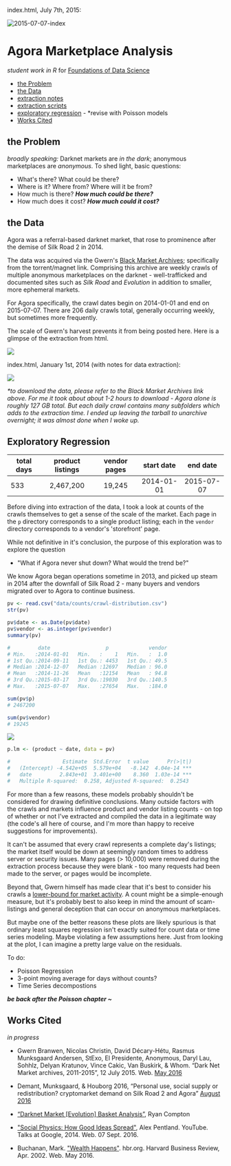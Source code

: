 index.html, July 7th, 2015:

![2015-07-07-index](vis/index-2015-07-07.jpg)

# Agora Marketplace Analysis

_student work in R_ for [Foundations of Data Science](https://www.springboard.com/workshops/data-science)

- [the Problem](#the-problem)
- [the Data](#the-data)
- [extraction notes](extraction/readme.md)
- [extraction scripts](R/extraction)
- [exploratory regression](#exploratory-regression) - *revise with Poisson models
- [Works Cited](#works-cited)


## the Problem

_broadly speaking:_ Darknet markets are _in the dark_; anonymous marketplaces are _anonymous_. To shed light, basic questions:

- What's there? What could be there?
- Where is it? Where from? Where will it be from?
- How much is there? **_How much could be there?_**
- How much does it cost? **_How much could it cost?_**


## the Data

Agora was a referral-based darknet market, that rose to prominence after the demise of Silk Road 2 in 2014.

The data was acquired via the Gwern's [Black Market Archives](http://www.gwern.net/Black-market%20archives#grams); specifically from the torrent/magnet link. Comprising this archive are weekly crawls of multiple anonymous marketplaces on the darknet - well-trafficked and documented sites such as _Silk Road_ and _Evolution_ in addition to smaller, more ephemeral markets.

For Agora specifically, the crawl dates begin on 2014-01-01 and end on 2015-07-07. There are 206 daily crawls total, generally occurring weekly, but sometimes more frequently.

The scale of Gwern's harvest prevents it from being posted here. Here is a glimpse of the extraction from html. 

![](vis/extractedSample02.png)

index.html, January 1st, 2014 (with notes for data extraction):

![](vis/index-2014-01-01.jpg)

_*to download the data, please refer to the Black Market Archives link above. For me it took about about 1-2 hours to download - Agora alone is roughly 127 GB total. But each daily crawl contains many subfolders which adds to the extraction time. I ended up leaving the tarball to unarchive overnight; it was almost done when I woke up._

## Exploratory Regression

total days | product listings | vendor pages  | start date |  end date
-----------| :--------------: | :------------:| :--------: | :--------:
533		   |	2,467,200     |	   19,245     | 2014-01-01 | 2015-07-07

Before diving into extraction of the data, I took a look at counts of the crawls themselves to get a sense of the scale of the market. Each page in the `p` directory corresponds to a single product listing; each in the `vendor` directory corresponds to a vendor's 'storefront' page. 

While not definitive in it's conclusion, the purpose of this exploration was to explore the question

- "What if Agora never shut down? What would the trend be?"

We know Agora began operations sometime in 2013, and picked up steam in 2014 after the downfall of Silk Road 2 - many buyers and vendors migrated over to Agora to continue business. 

``` r
pv <- read.csv("data/counts/crawl-distribution.csv")
str(pv)

pv$date <- as.Date(pv$date)
pv$vendor <- as.integer(pv$vendor)
summary(pv)

#         date                  p             vendor     
# Min.   :2014-01-01   Min.   :    1   Min.   :  1.0  
# 1st Qu.:2014-09-11   1st Qu.: 4453   1st Qu.: 49.5  
# Median :2014-12-07   Median :12697   Median : 96.0  
# Mean   :2014-11-26   Mean   :12154   Mean   : 94.8  
# 3rd Qu.:2015-03-17   3rd Qu.:19030   3rd Qu.:140.5  
# Max.   :2015-07-07   Max.   :27654   Max.   :184.0 

sum(pv$p)
# 2467200

sum(pv$vendor)
# 19245

```

![](plots/RDraft/pgDist-lm-product-01.png)

``` r
p.lm <- (product ~ date, data = pv)

#                 Estimate  Std.Error  t value 		Pr(>|t|)    
#   (Intercept) -4.542e+05  5.579e+04  	-8.142 	4.04e-14 ***
#   date         2.843e+01  3.401e+00    8.360 	1.03e-14 ***
# 	Multiple R-squared:  0.258,	Adjusted R-squared:  0.2543 
```

For more than a few reasons, these models probably shouldn't be considered for drawing definitive conclusions. Many outside factors with the crawls and markets influence product and vendor listing counts - on top of whether or not I've extracted and compiled the data in a legitimate way (the code's all here of course, and I'm more than happy to receive suggestions for improvements).

It can't be assumed that every crawl represents a complete day's listings; the market itself would be down at seemingly random times to address server or security issues. Many pages (> 10,000) were removed during the extraction process because they were blank - too many requests had been made to the server, or pages would be incomplete. 

Beyond that, Gwern himself has made clear that it's best to consider his crawls a [lower-bound for market activity](http://www.gwern.net/Black-market%20archives#interpreting-analyzing). A count might be a simple-enough measure, but it's probably best to also keep in mind the amount of scam-listings and general deception that can occur on anonymous marketplaces. 

But maybe one of the better reasons these plots are likely spurious is that ordinary least squares regression isn't exactly suited for count data or time series modeling. Maybe violating a few assumptions here. Just from looking at the plot, I can imagine a pretty large value on the residuals. 

To do:

- Poisson Regression
- 3-point moving average for days without counts? 
- Time Series decompostions

**_be back after the Poisson chapter ~_**

## Works Cited

_in progress_

- Gwern Branwen, Nicolas Christin, David Décary-Hétu, Rasmus Munksgaard Andersen, StExo, El Presidente, Anonymous, Daryl Lau, Sohhlz, Delyan Kratunov, Vince Cakic, Van Buskirk, & Whom. “Dark Net Market archives, 2011-2015”, 12 July 2015. Web. [May 2016](www.gwern.net/Black-market%20archives)

- Demant, Munksgaard, & Houborg 2016, “Personal use, social supply or redistribution? cryptomarket demand on Silk Road 2 and Agora” [August 2016](http://www.gwern.net/docs/sr/2016-demant.pdf)

- [“Darknet Market [Evolution] Basket Analysis”](http://ryancompton.net/2015/03/24/darknet-market-basket-analysis/), Ryan Compton

- ["Social Physics: How Good Ideas Spread"](https://youtu.be/HMBl0ttu-Ow), Alex Pentland. YouTube. Talks at Google, 2014. Web. 07 Sept. 2016.

- Buchanan, Mark. ["Wealth Happens"](https://hbr.org/2002/04/wealth-happens). hbr.org. Harvard Business Review, Apr. 2002. Web. May 2016.
